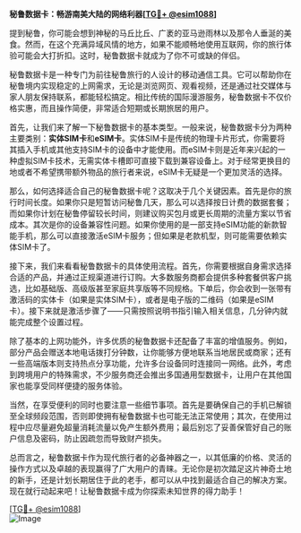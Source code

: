 **秘鲁数据卡：畅游南美大陆的网络利器[[TG💪+ @esim1088](https://t.me/s/esim1088)]**

提到秘鲁，你可能会想到神秘的马丘比丘、广袤的亚马逊雨林以及那令人垂涎的美食。然而，在这个充满异域风情的地方，如果不能顺畅地使用互联网，你的旅行体验可能会大打折扣。这时，秘鲁数据卡就成为了你不可或缺的伴侣。

秘鲁数据卡是一种专门为前往秘鲁旅行的人设计的移动通信工具。它可以帮助你在秘鲁境内实现稳定的上网需求，无论是浏览网页、观看视频，还是通过社交媒体与家人朋友保持联系，都能轻松搞定。相比传统的国际漫游服务，秘鲁数据卡不仅价格实惠，而且操作简便，非常适合短期或长期旅居的用户。

首先，让我们来了解一下秘鲁数据卡的基本类型。一般来说，秘鲁数据卡分为两种主要类别：**实体SIM卡**和**eSIM卡**。实体SIM卡是传统的物理卡片形式，你需要将其插入手机或其他支持SIM卡的设备中才能使用。而eSIM卡则是近年来兴起的一种虚拟SIM卡技术，无需实体卡槽即可直接下载到兼容设备上。对于经常更换目的地或者不希望携带额外物品的旅行者来说，eSIM卡无疑是一个更加灵活的选择。

那么，如何选择适合自己的秘鲁数据卡呢？这取决于几个关键因素。首先是你的旅行时间长度。如果你只是短暂访问秘鲁几天，那么可以选择按日计费的数据套餐；而如果你计划在秘鲁停留较长时间，则建议购买包月或更长周期的流量方案以节省成本。其次是你的设备兼容性问题。如果你使用的是一部支持eSIM功能的新款智能手机，那么可以直接激活eSIM卡服务；但如果是老款机型，则可能需要依赖实体SIM卡了。

接下来，我们来看看秘鲁数据卡的具体使用流程。首先，你需要根据自身需求选择合适的产品，并通过正规渠道进行订购。大多数服务商都会提供多种套餐供客户挑选，比如基础版、高级版甚至家庭共享版等不同规格。下单后，你会收到一张带有激活码的实体卡（如果是实体SIM卡），或者是电子版的二维码（如果是eSIM卡）。接下来就是激活步骤了——只需按照说明书指引输入相关信息，几分钟内就能完成整个设置过程。

除了基本的上网功能外，许多优质的秘鲁数据卡还配备了丰富的增值服务。例如，部分产品会赠送本地电话拨打分钟数，让你能够方便地联系当地居民或商家；还有一些高端版本则支持热点分享功能，允许多台设备同时连接同一网络。此外，考虑到跨境用户的特殊需求，不少服务商还会推出多国通用型数据卡，让用户在其他国家也能享受同样便捷的服务体验。

当然，在享受便利的同时也要注意一些细节事项。首先是要确保自己的手机已解锁至全球频段范围，否则即使拥有秘鲁数据卡也可能无法正常使用；其次，在使用过程中应尽量避免超量消耗流量以免产生额外费用；最后别忘了妥善保管好自己的账户信息及密码，防止因疏忽而导致财产损失。

总而言之，秘鲁数据卡作为现代旅行者的必备神器之一，以其低廉的价格、灵活的操作方式以及卓越的表现赢得了广大用户的青睐。无论你是初次踏足这片神奇土地的新手，还是计划长期居住于此的老手，都可以从中找到最适合自己的解决方案。现在就行动起来吧！让秘鲁数据卡成为你探索未知世界的得力助手！

[[TG💪+ @esim1088](https://t.me/s/esim1088)]  
![Image](https://i.postimg.cc/4NQfJmqS/Snipaste-2025-05-13-00-14-12.png)